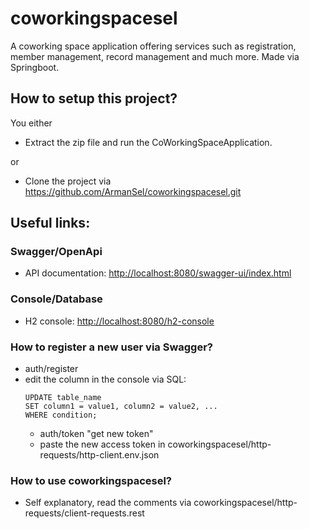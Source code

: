 # coworkingspacesel

A coworking space application offering services such as registration, member management, record management and much more.
Made via Springboot.
## How to setup this project?
You either
 * Extract the zip file and run the CoWorkingSpaceApplication.

or
* Clone the project via https://github.com/ArmanSel/coworkingspacesel.git

## Useful links:
### Swagger/OpenApi
* API documentation: <http://localhost:8080/swagger-ui/index.html>
### Console/Database
* H2 console: <http://localhost:8080/h2-console>

### How to register a new user via Swagger?
* auth/register
* edit the column in the console via SQL:
  ```
  UPDATE table_name
  SET column1 = value1, column2 = value2, ...
  WHERE condition;
  ```
  * auth/token "get new token"
  * paste the new access token in coworkingspacesel/http-requests/http-client.env.json

### How to use coworkingspacesel?
* Self explanatory, read the comments via coworkingspacesel/http-requests/client-requests.rest

